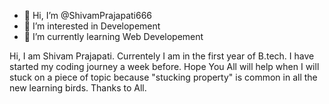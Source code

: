 - 👋 Hi, I’m @ShivamPrajapati666
- 👀 I’m interested in Developement
- 🌱 I’m currently learning Web Developement
<!-- 
-
ShivamPrajapati666/ShivamPrajapati666 is a ✨ special ✨ repository because its `README.md` (this file) appears on your GitHub profile.
You can click the Preview link to take a look at your changes.
- -->

Hi, I am Shivam Prajapati. Currentely I am in the first year of B.tech.
I have started my coding journey a week before.
Hope You All will help when I will stuck on a piece of topic because "stucking property" is common in all the new learning birds.
Thanks to All.

